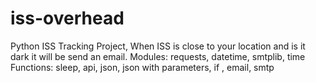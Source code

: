 # iss-overhead
Python ISS Tracking Project, When ISS is close to your location and is it dark it will be send an email. 
Modules: requests, datetime, smtplib, time  
Functions: sleep, api, json, json with parameters, if , email, smtp
